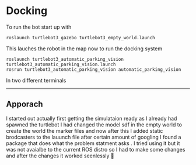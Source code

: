 # Docking

To run the bot start up with 
```
roslaunch turtlebot3_gazebo turtlebot3_empty_world.launch
```
This lauches the robot in the map now to run the docking system
```
roslaunch turtlebot3_automatic_parking_vision turtlebot3_automatic_parking_vision.launch
rosrun turtlebot3_automatic_parking_vision automatic_parking_vision 
```
In two different terminals


------
## Apporach
 I started out actually first getting the simulataion ready as I already had spawned the turtlebot I had changed the model sdf in the empty world to create the world the marker files and now after this I added static brodcasters to the lauunch file after certain amount of googling I found a package that does what the problem statment asks . I tried using it but it was not avaialbe to the current ROS distro so I had to make some changes and after the changes it worked seenlessly
 🥳
